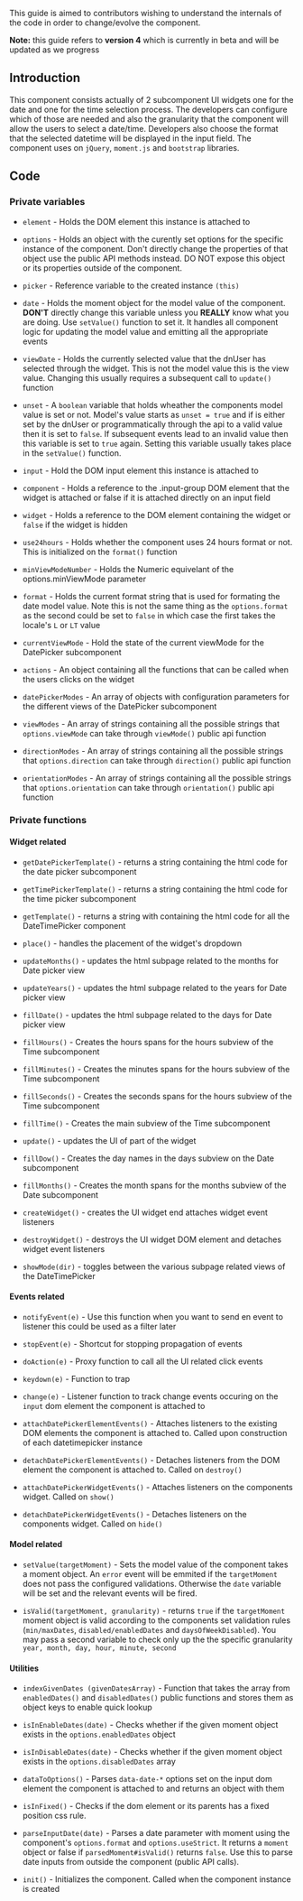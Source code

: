This guide is aimed to contributors wishing to understand the internals of the code in order to change/evolve the component. 

**Note:** this guide refers to **version 4** which is currently in beta and will be updated as we progress

## Introduction
This component consists actually of 2 subcomponent UI widgets one for the date and one for the time selection process. The developers can configure which of those are needed and also the granularity that the component will allow the users to select a date/time. Developers also choose the format that the selected datetime will be displayed in the input field.
The component uses on `jQuery`, `moment.js` and `bootstrap` libraries.

## Code
### Private variables

* `element` - Holds the DOM element this instance is attached to

* `options` - Holds an object with the curently set options for the specific instance of the component. Don't directly change the properties of that object use the public API methods instead. DO NOT expose this object or its properties outside of the component.

* `picker` - Reference variable to the created instance `(this)`

* `date` - Holds the moment object for the model value of the component. **DON'T** directly change this variable unless you **REALLY** know what you are doing. Use `setValue()` function to set it. It handles all component logic for updating the model value and emitting all the appropriate events

* `viewDate` - Holds the currently selected value that the dnUser has selected through the widget. This is not the model value this is the view value. Changing this usually requires a subsequent call to `update()` function

* `unset` - A `boolean` variable that holds wheather the components model value is set or not. Model's value starts as `unset = true` and if is either set by the dnUser or programmatically through the api to a valid value then it is set to `false`. If subsequent events lead to an invalid value then this variable is set to `true` again. Setting this variable usually takes place in the `setValue()` function.

* `input` - Hold the DOM input element this instance is attached to

* `component` - Holds a reference to the .input-group DOM element that the widget is attached or false if it is attached directly on an input field

* `widget` - Holds a reference to the DOM element containing the widget or `false` if the widget is hidden

* `use24hours` - Holds whether the component uses 24 hours format or not. This is initialized on the `format()` function

* `minViewModeNumber` - Holds the Numeric equivelant of the options.minViewMode parameter

* `format` - Holds the current format string that is used for formating the date model value. Note this is not the same thing as the `options.format` as the second could be set to `false` in which case the first takes the locale's `L` or `LT` value

* `currentViewMode` - Hold the state of the current viewMode for the DatePicker subcomponent

* `actions` - An object containing all the functions that can be called when the users clicks on the widget

* `datePickerModes` - An array of objects with configuration parameters for the different views of the DatePicker subcomponent

* `viewModes` - An array of strings containing all the possible strings that `options.viewMode` can take through `viewMode()` public api function

* `directionModes` - An array of strings containing all the possible strings that `options.direction` can take through `direction()` public api function

* `orientationModes` - An array of strings containing all the possible strings that `options.orientation` can take through `orientation()` public api function

### Private functions

#### Widget related

* `getDatePickerTemplate()` - returns a string containing the html code for the date picker subcomponent

* `getTimePickerTemplate()` - returns a string containing the html code for the time picker subcomponent

* `getTemplate()` - returns a string with containing the html code for all the DateTimePicker component

* `place()` - handles the placement of the widget's dropdown

* `updateMonths()` - updates the html subpage related to the months for Date picker view

* `updateYears()` - updates the html subpage related to the years for Date picker view

* `fillDate()` - updates the html subpage related to the days for Date picker view

* `fillHours()` - Creates the hours spans for the hours subview of the Time subcomponent

* `fillMinutes()` - Creates the minutes spans for the hours subview of the Time subcomponent

* `fillSeconds()` - Creates the seconds spans for the hours subview of the Time subcomponent

* `fillTime()` - Creates the main subview of the Time subcomponent

* `update()` - updates the UI of part of the widget

* `fillDow()` - Creates the day names in the days subview on the Date subcomponent

* `fillMonths()` - Creates the month spans for the months subview of the Date subcomponent

* `createWidget()` - creates the UI widget end attaches widget event listeners

* `destroyWidget()` - destroys the UI widget DOM element and detaches widget event listeners

* `showMode(dir)` - toggles between the various subpage related views of the DateTimePicker

#### Events related

* `notifyEvent(e)` - Use this function when you want to send en event to listener this could be used as a filter later

* `stopEvent(e)` - Shortcut for stopping propagation of events

* `doAction(e)` - Proxy function to call all the UI related click events

* `keydown(e)` - Function to trap 

* `change(e)` - Listener function to track change events occuring on the `input` dom element the component is attached to

* `attachDatePickerElementEvents()` - Attaches listeners to the existing DOM elements the component is attached to. Called upon construction of each datetimepicker instance

* `detachDatePickerElementEvents()` - Detaches listeners from the DOM element the component is attached to. Called on `destroy()`

* `attachDatePickerWidgetEvents()` - Attaches listeners on the components widget. Called on `show()`

* `detachDatePickerWidgetEvents()` - Detaches listeners on the components widget. Called on `hide()`

#### Model related

* `setValue(targetMoment)` - Sets the model value of the component takes a moment object. An `error` event will be emmited if the `targetMoment` does not pass the configured validations. Otherwise the `date` variable will be set and the relevant events will be fired.

* `isValid(targetMoment, granularity)` - returns `true` if the `targetMoment` moment object is valid according to the components set validation rules (`min/maxDates`, `disabled/enabledDates` and `daysOfWeekDisabled`). You may pass a second variable to check only up the the specific granularity `year, month, day, hour, minute, second`

#### Utilities

* `indexGivenDates (givenDatesArray)` - Function that takes the array from `enabledDates()` and `disabledDates()` public functions and stores them as object keys to enable quick lookup

* `isInEnableDates(date)` - Checks whether if the given moment object exists in the `options.enabledDates` object

* `isInDisableDates(date)` - Checks whether if the given moment object exists in the `options.disabledDates` array

* `dataToOptions()` - Parses `data-date-*` options set on the input dom element the component is attached to and returns an object with them

* `isInFixed()` - Checks if the dom element or its parents has a fixed position css rule.

* `parseInputDate(date)` - Parses a date parameter with moment using the component's `options.format` and `options.useStrict`. It returns a `moment` object or false if `parsedMoment#isValid()` returns `false`. Use this to parse date inputs from outside the component (public API calls).

* `init()` - Initializes the component. Called when the component instance is created
